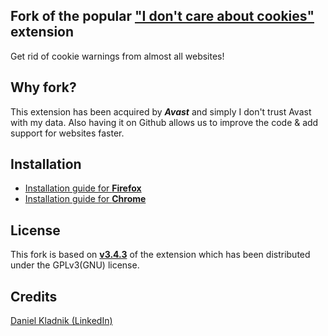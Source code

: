 ## Fork of the popular ["I don't care about cookies"](https://www.i-dont-care-about-cookies.eu/) extension
Get rid of cookie warnings from almost all websites!

##  Why fork?
This extension has been acquired by _**Avast**_ and simply I don't trust Avast with my data.
Also having it on Github allows us to improve the code & add support for websites faster.

## Installation
- [Installation guide for **Firefox**](https://github.com/OhMyGuus/I-Dont-Care-About-Cookies/wiki/Firefox-installation-guide)
- [Installation guide for **Chrome**](https://github.com/OhMyGuus/I-Dont-Care-About-Cookies/wiki/Chrome-installation-guide)

## License
This fork is based on [**v3.4.3**](https://addons.mozilla.org/en-US/firefox/addon/i-dont-care-about-cookies/versions/) of the extension which has been distributed under the GPLv3(GNU) license.

## Credits
[Daniel Kladnik (LinkedIn)](https://www.linkedin.com/in/dkladnik)
